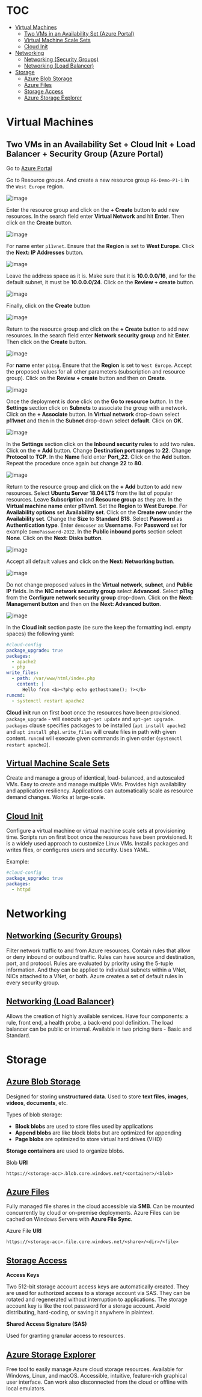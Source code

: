 # TOC

- [Virtual Machines](#virtual-machines)
  - [Two VMs in an Availability Set (Azure Portal)](#two-vms-in-an-availability-set--cloud-init--load-balancer--security-group-azure-portal)
  - [Virtual Machine Scale Sets](#virtual-machine-scale-sets)
  - [Cloud Init](#cloud-init)
- [Networking](#networking)
  - [Networking (Security Groups)](#networking-security-groups)
  - [Networking (Load Balancer)](#networking-load-balancer)
- [Storage](#storage)
  - [Azure Blob Storage](#azure-blob-storage)
  - [Azure Files](#azure-files)
  - [Storage Access](#storage-access)
  - [Azure Storage Explorer](#azure-storage-explorer)

# Virtual Machines

## Two VMs in an Availability Set + Cloud Init + Load Balancer + Security Group (Azure Portal)

Go to [Azure Portal](https://portal.azure.com)

Go to Resource groups. And create a new resource group ```RG-Demo-P1-1``` in the ```West Europe``` region.

![image](https://user-images.githubusercontent.com/34960418/153183982-59348949-01b7-4c09-bab1-1507c426c8b9.png)

Enter the resource group and click on the **+ Create** button to add new resources. In the search field enter **Virtual Network** and hit **Enter**. Then click on the **Create** button. 

![image](https://user-images.githubusercontent.com/34960418/153184378-7498d8f0-f8c9-4923-84e2-d23b86f027e3.png)


For name enter ```p11vnet```. Ensure that the **Region** is set to **West Europe**. Click the **Next: IP Addresses** button.

![image](https://user-images.githubusercontent.com/34960418/153184958-c53215a1-b68d-4053-8771-3d0b2d0e108c.png)


Leave the address space as it is. Make sure that it is **10.0.0.0/16**, and for the default subnet, it must be **10.0.0.0/24**. Click on the **Review + create** button.

![image](https://user-images.githubusercontent.com/34960418/153185856-20df7c37-b747-4192-9442-590172a6034a.png)


Finally, click on the **Create** button

![image](https://user-images.githubusercontent.com/34960418/153186036-ae9bc590-2e3c-4512-ad0b-58843c11f34b.png)


Return to the resource group and click on the **+ Create** button to add new resources. In the search field enter **Network security group** and hit **Enter**. Then click on the **Create** button.

![image](https://user-images.githubusercontent.com/34960418/153186369-f30690d9-066c-4571-82b2-ecefaf87f7c1.png)


For **name** enter ```p11sg```. Ensure that the **Region** is set to ```West Europe```. Accept the proposed values for all other parameters (subscription and resource group). Click on the **Review + create** button and then on **Create**.

![image](https://user-images.githubusercontent.com/34960418/153186861-173f2562-2291-424f-add7-9b46bc93d1c4.png)


Once the deployment is done click on the **Go to resource** button. In the **Settings** section click on **Subnets** to associate the group with a network. Click on the **+ Associate** button. In **Virtual network** drop-down select **p11vnet** and then in the **Subnet** drop-down select **default**. Click on **OK**.

![image](https://user-images.githubusercontent.com/34960418/153189803-d34e1d79-c6eb-45cd-94a7-2efb54cfc44f.png)


In the **Settings** section click on the **Inbound security rules** to add two rules. Click on the **+ Add** button. Change **Destination port ranges** to **22**. Change **Protocol** to **TCP**. In the **Name** field enter **Port_22**. Click on the **Add** button. Repeat the procedure once again but change **22** to **80**.

![image](https://user-images.githubusercontent.com/34960418/153190888-82d84d83-7e3c-4a07-b361-4348e4778aab.png)

Return to the resource group and click on the **+ Add** button to add new resources. Select **Ubuntu Server 18.04 LTS** from the list of popular resources. Leave **Subscription** and **Resource group** as they are. In the **Virtual machine name** enter **p11vm1**. Set the **Region** to **West Europe**. For **Availability options** set **Availability set**. Click on the **Create new** under the **Availability set**. Change the **Size** to **Standard B1S**. Select **Password** as **Authentication type**. Enter ```demouser``` as **Username**. For **Password** set for example ```DemoPassword-2022```. In the **Public inbound ports** section select **None**. Click on the **Next: Disks button**. 

![image](https://user-images.githubusercontent.com/34960418/153192960-5836309c-72b3-4cc7-90e1-8b991e47975c.png)


Accept all default values and click on the **Next: Networking button**. 

![image](https://user-images.githubusercontent.com/34960418/153194055-26e93f28-d41a-493a-bf9d-f75ee4ad7147.png)


Do not change proposed values in the **Virtual network**, **subnet**, and **Public IP** fields. In the **NIC network security group** select **Advanced**. Select **p11sg** from the **Configure network security group** drop-down. Click on the **Next: Management button** and then on the **Next: Advanced button**.

![image](https://user-images.githubusercontent.com/34960418/153194960-3d372482-2971-4f0f-a5bf-c8bf37fcb323.png)

In the **Cloud init** section paste (be sure the keep the formatting incl. empty spaces) the following yaml:

```yaml
#cloud-config
package_upgrade: true 
packages:
  - apache2
  - php
write_files:
  - path: /var/www/html/index.php
    content: |
      Hello from <b><?php echo gethostname(); ?></b>
runcmd:
  - systemctl restart apache2
```

**Cloud init** run on first boot once the resources have been provisioned. ```package_upgrade``` -  will execute ```apt-get update``` and ```apt-get upgrade```. ```packages``` clause specifies packages to be installed (```apt install apache2``` and ```apt install php```). ```write_files``` will create files in path with given content. ```runcmd``` will execute given commands in given order (```systemctl restart apache2```).



## [Virtual Machine Scale Sets](https://docs.microsoft.com/en-us/azure/virtual-machine-scale-sets/)

Create and manage a group of identical, load-balanced, and autoscaled VMs. Easy to create and manage multiple VMs. Provides high availability and application resiliency. Applications can automatically scale as resource demand changes. Works at large-scale.

## [Cloud Init](https://docs.microsoft.com/en-us/azure/virtual-machines/linux/using-cloud-init)

Configure a virtual machine or virtual machine scale sets at provisioning time. Scripts run on first boot once the resources have been provisioned. It is a widely used approach to customize Linux VMs. Installs packages and writes files, or configures users and security. Uses YAML.

Example: 

```yaml
#cloud-config
package_upgrade: true
packages:
  - httpd
```

# Networking

## [Networking (Security Groups)](https://docs.microsoft.com/en-us/azure/virtual-network/security-overview)

Filter network traffic to and from Azure resources. Contain rules that allow or deny inbound or outbound traffic. Rules can have source and destination, port, and protocol. Rules are evaluated by priority using the 5-tuple information. And they can be applied to individual subnets within a VNet, NICs attached to a VNet, or both. Azure creates a set of default rules in every security group.

## [Networking (Load Balancer)](https://docs.microsoft.com/en-us/azure/load-balancer/)

Allows the creation of highly available services. Have four components: a rule, front end, a health probe, a back-end pool definition. The load balancer can be public or internal. Available in two pricing tiers - Basic and Standard.

# Storage

## [Azure Blob Storage](https://docs.microsoft.com/en-us/azure/storage/blobs/storage-blobs-introduction)

Designed for storing **unstructured data**. Used to store **text files**, **images**, **videos**, **documents**, etc. 

Types of blob storage: 

- **Block blobs** are used to store files used by applications
- **Append blobs** are like block blobs but are optimized for appending
- **Page blobs** are optimized to store virtual hard drives (VHD)

**Storage containers** are used to organize blobs.

Blob **URI**

```
https://<storage-acc>.blob.core.windows.net/<container>/<blob>
```

## [Azure Files](https://docs.microsoft.com/en-us/azure/storage/files/storage-files-introduction)

Fully managed file shares in the cloud accessible via **SMB**. Can be mounted concurrently by cloud or on-premise deployments. Azure Files can be cached on Windows Servers with **Azure File Sync**.

Azure File **URI**

```
https://<storage-acc>.file.core.windows.net/<share>/<dir>/<file>
```

## [Storage Access](https://docs.microsoft.com/en-us/azure/storage/common/storage-account-manage)

**Access Keys**

Two 512-bit storage account access keys are automatically created. They are used for authorized access to a storage account via SAS. They can be rotated and regenerated without interruption to applications. The storage account key is like the root password for a storage account. Avoid distributing, hard-coding, or saving it anywhere in plaintext.

**Shared Access Signature (SAS)**

Used for granting granular access to resources.

## [Azure Storage Explorer](https://azure.microsoft.com/en-us/features/storage-explorer/)

Free tool to easily manage Azure cloud storage resources. Available for Windows, Linux, and macOS. Accessible, intuitive, feature-rich graphical user interface. Can work also disconnected from the cloud or offline with local emulators.
